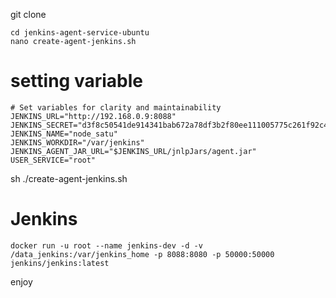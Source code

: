 git clone 

```
cd jenkins-agent-service-ubuntu
nano create-agent-jenkins.sh
```

# setting variable

```
# Set variables for clarity and maintainability
JENKINS_URL="http://192.168.0.9:8088"
JENKINS_SECRET="d3f8c50541de914341bab672a78df3b2f80ee111005775c261f92c4ebc3d60ac"
JENKINS_NAME="node_satu"
JENKINS_WORKDIR="/var/jenkins"
JENKINS_AGENT_JAR_URL="$JENKINS_URL/jnlpJars/agent.jar"
USER_SERVICE="root"
```

sh ./create-agent-jenkins.sh


# Jenkins

```
docker run -u root --name jenkins-dev -d -v /data_jenkins:/var/jenkins_home -p 8088:8080 -p 50000:50000 jenkins/jenkins:latest
```

enjoy
